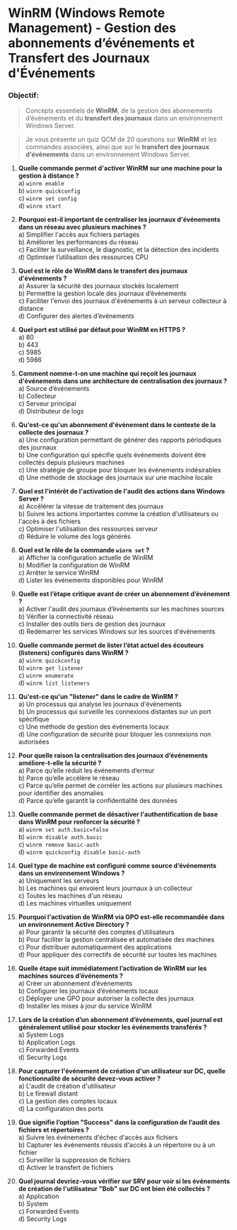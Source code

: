 # WinRM (Windows Remote Management) - Gestion des abonnements d’événements et Transfert des Journaux d'Événements


### Objectif:

> Concepts essentiels de **WinRM**, de la gestion des abonnements d’événements et du **transfert des journaux** dans un environnement Windows Server.

> Je vous présente un quiz QCM de 20 questions sur **WinRM** et les commandes associées, ainsi que sur le **transfert des journaux d'événements** dans un environnement Windows Server.



1. **Quelle commande permet d'activer WinRM sur une machine pour la gestion à distance ?**  
   a) `winrm enable`  
   b) `winrm quickconfig`  
   c) `winrm set config`  
   d) `winrm start`

2. **Pourquoi est-il important de centraliser les journaux d'événements dans un réseau avec plusieurs machines ?**  
   a) Simplifier l'accès aux fichiers partagés  
   b) Améliorer les performances du réseau  
   c) Faciliter la surveillance, le diagnostic, et la détection des incidents  
   d) Optimiser l’utilisation des ressources CPU

3. **Quel est le rôle de WinRM dans le transfert des journaux d'événements ?**  
   a) Assurer la sécurité des journaux stockés localement  
   b) Permettre la gestion locale des journaux d’événements  
   c) Faciliter l'envoi des journaux d'événements à un serveur collecteur à distance  
   d) Configurer des alertes d’événements

4. **Quel port est utilisé par défaut pour WinRM en HTTPS ?**  
   a) 80  
   b) 443  
   c) 5985  
   d) 5986

5. **Comment nomme-t-on une machine qui reçoit les journaux d'événements dans une architecture de centralisation des journaux ?**  
   a) Source d’événements  
   b) Collecteur  
   c) Serveur principal  
   d) Distributeur de logs

6. **Qu'est-ce qu'un abonnement d'événement dans le contexte de la collecte des journaux ?**  
   a) Une configuration permettant de générer des rapports périodiques des journaux  
   b) Une configuration qui spécifie quels événements doivent être collectés depuis plusieurs machines  
   c) Une stratégie de groupe pour bloquer les événements indésirables  
   d) Une méthode de stockage des journaux sur une machine locale

7. **Quel est l'intérêt de l'activation de l'audit des actions dans Windows Server ?**  
   a) Accélérer la vitesse de traitement des journaux  
   b) Suivre les actions importantes comme la création d'utilisateurs ou l'accès à des fichiers  
   c) Optimiser l'utilisation des ressources serveur  
   d) Réduire le volume des logs générés

8. **Quel est le rôle de la commande `winrm set` ?**  
   a) Afficher la configuration actuelle de WinRM  
   b) Modifier la configuration de WinRM  
   c) Arrêter le service WinRM  
   d) Lister les événements disponibles pour WinRM

9. **Quelle est l’étape critique avant de créer un abonnement d’événement ?**  
   a) Activer l'audit des journaux d’événements sur les machines sources  
   b) Vérifier la connectivité réseau  
   c) Installer des outils tiers de gestion des journaux  
   d) Redémarrer les services Windows sur les sources d'événements

10. **Quelle commande permet de lister l’état actuel des écouteurs (listeners) configurés dans WinRM ?**  
    a) `winrm quickconfig`  
    b) `winrm get listener`  
    c) `winrm enumerate`  
    d) `winrm list listeners`

11. **Qu'est-ce qu'un "listener" dans le cadre de WinRM ?**  
    a) Un processus qui analyse les journaux d'événements  
    b) Un processus qui surveille les connexions distantes sur un port spécifique  
    c) Une méthode de gestion des événements locaux  
    d) Une configuration de sécurité pour bloquer les connexions non autorisées

12. **Pour quelle raison la centralisation des journaux d’événements améliore-t-elle la sécurité ?**  
    a) Parce qu’elle réduit les événements d’erreur  
    b) Parce qu’elle accélère le réseau  
    c) Parce qu’elle permet de corréler les actions sur plusieurs machines pour identifier des anomalies  
    d) Parce qu’elle garantit la confidentialité des données

13. **Quelle commande permet de désactiver l'authentification de base dans WinRM pour renforcer la sécurité ?**  
    a) `winrm set auth.basic=false`  
    b) `winrm disable auth.basic`  
    c) `winrm remove basic-auth`  
    d) `winrm quickconfig disable basic-auth`

14. **Quel type de machine est configuré comme source d’événements dans un environnement Windows ?**  
    a) Uniquement les serveurs  
    b) Les machines qui envoient leurs journaux à un collecteur  
    c) Toutes les machines d'un réseau  
    d) Les machines virtuelles uniquement

15. **Pourquoi l'activation de WinRM via GPO est-elle recommandée dans un environnement Active Directory ?**  
    a) Pour garantir la sécurité des comptes d’utilisateurs  
    b) Pour faciliter la gestion centralisée et automatisée des machines  
    c) Pour distribuer automatiquement des applications  
    d) Pour appliquer des correctifs de sécurité sur toutes les machines

16. **Quelle étape suit immédiatement l’activation de WinRM sur les machines sources d’événements ?**  
    a) Créer un abonnement d’événements  
    b) Configurer les journaux d’événements locaux  
    c) Déployer une GPO pour autoriser la collecte des journaux  
    d) Installer les mises à jour du service WinRM

17. **Lors de la création d’un abonnement d’événements, quel journal est généralement utilisé pour stocker les événements transférés ?**  
    a) System Logs  
    b) Application Logs  
    c) Forwarded Events  
    d) Security Logs

18. **Pour capturer l'événement de création d'un utilisateur sur DC, quelle fonctionnalité de sécurité devez-vous activer ?**  
    a) L'audit de création d'utilisateur  
    b) Le firewall distant  
    c) La gestion des comptes locaux  
    d) La configuration des ports

19. **Que signifie l’option "Success" dans la configuration de l’audit des fichiers et répertoires ?**  
    a) Suivre les événements d'échec d'accès aux fichiers  
    b) Capturer les événements réussis d'accès à un répertoire ou à un fichier  
    c) Surveiller la suppression de fichiers  
    d) Activer le transfert de fichiers

20. **Quel journal devriez-vous vérifier sur SRV pour voir si les événements de création de l'utilisateur "Bob" sur DC ont bien été collectés ?**  
    a) Application  
    b) System  
    c) Forwarded Events  
    d) Security Logs
